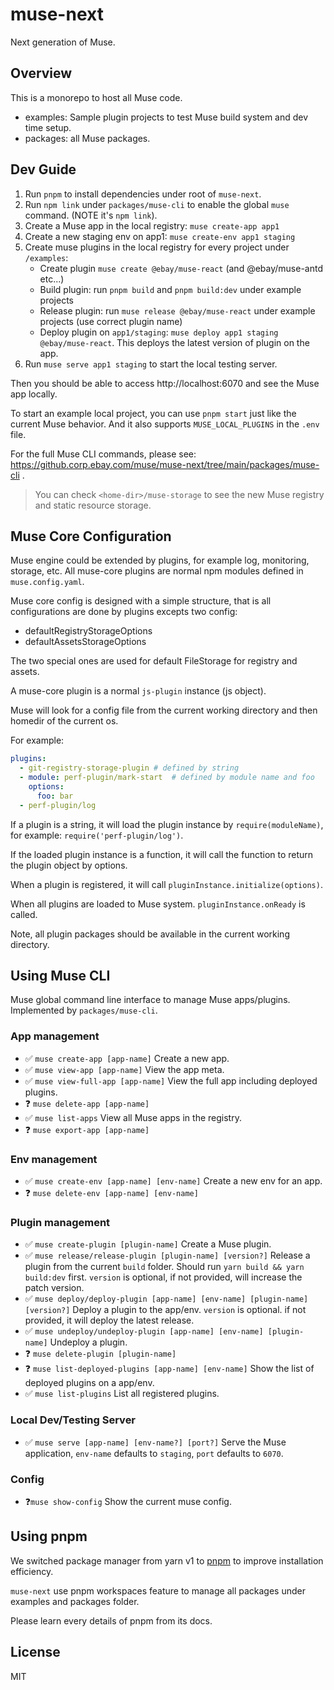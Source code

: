 # muse-next
Next generation of Muse.

## Overview
This is a monorepo to host all Muse code.

- examples: Sample plugin projects to test Muse build system and dev time setup.
- packages: all Muse packages.

## Dev Guide

1. Run `pnpm` to install dependencies under root of `muse-next`.
2. Run `npm link` under `packages/muse-cli` to enable the global `muse` command. (NOTE it's `npm link`).
3. Create a Muse app in the local registry: `muse create-app app1`
4. Create a new staging env on app1: `muse create-env app1 staging`
5. Create muse plugins in the local registry for every project under `/examples`:
   - Create plugin `muse create @ebay/muse-react`  (and @ebay/muse-antd etc...)
   - Build plugin: run `pnpm build` and `pnpm build:dev` under example projects
   - Release plugin: run `muse release @ebay/muse-react` under example projects (use correct plugin name)
   - Deploy plugin on `app1/staging`: `muse deploy app1 staging @ebay/muse-react`. This deploys the latest version of plugin on the app.
6. Run `muse serve app1 staging` to start the local testing server.

Then you should be able to access http://localhost:6070 and see the Muse app locally.


To start an example local project, you can use `pnpm start` just like the current Muse behavior. And it also supports `MUSE_LOCAL_PLUGINS` in the `.env` file.

For the full Muse CLI commands, please see: https://github.corp.ebay.com/muse/muse-next/tree/main/packages/muse-cli .

> You can check `<home-dir>/muse-storage` to see the new Muse registry and static resource storage.

## Muse Core Configuration
Muse engine could be extended by plugins, for example log, monitoring, storage, etc. All muse-core plugins are normal npm modules defined in `muse.config.yaml`.

Muse core config is designed with a simple structure, that is all configurations are done by plugins excepts two config:
  - defaultRegistryStorageOptions
  - defaultAssetsStorageOptions

The two special ones are used for default FileStorage for registry and assets.

A muse-core plugin is a normal `js-plugin` instance (js object).

Muse will look for a config file from the current working directory and then homedir of the current os.

For example:
```yaml
plugins:
  - git-registry-storage-plugin # defined by string
  - module: perf-plugin/mark-start  # defined by module name and foo
    options:
      foo: bar
  - perf-plugin/log
```

If a plugin is a string, it will load the plugin instance by `require(moduleName)`, for example: `require('perf-plugin/log')`.

If the loaded plugin instance is a function, it will call the function to return the plugin object by options.

When a plugin is registered, it will call `pluginInstance.initialize(options)`.

When all plugins are loaded to Muse system. `pluginInstance.onReady` is called.

Note, all plugin packages should be available in the current working directory.

## Using Muse CLI
Muse global command line interface to manage Muse apps/plugins. Implemented by `packages/muse-cli`.

### App management
* ✅ `muse create-app [app-name]` Create a new app.
* ✅ `muse view-app [app-name]` View the app meta.
* ✅ `muse view-full-app [app-name]` View the full app including deployed plugins.
* ❓ `muse delete-app [app-name]`
* ✅ `muse list-apps` View all Muse apps in the registry.
* ❓ `muse export-app [app-name]`

### Env management
* ✅ `muse create-env [app-name] [env-name]` Create a new env for an app.
* ❓ `muse delete-env [app-name] [env-name]`

### Plugin management
* ✅ `muse create-plugin [plugin-name]` Create a Muse plugin.
* ✅ `muse release/release-plugin [plugin-name] [version?]` Release a plugin from the current `build` folder. Should run `yarn build && yarn build:dev` first. `version` is optional, if not provided, will increase the patch version.
* ✅ `muse deploy/deploy-plugin [app-name] [env-name] [plugin-name] [version?]` Deploy a plugin to the app/env. `version` is optional. if not provided, it will deploy the latest release.
* ✅ `muse undeploy/undeploy-plugin [app-name] [env-name] [plugin-name]` Undeploy a plugin.
* ❓ `muse delete-plugin [plugin-name]`
* ❓ `muse list-deployed-plugins [app-name] [env-name]` Show the list of deployed plugins on a app/env.
* ✅ `muse list-plugins` List all registered plugins.

### Local Dev/Testing Server
* ✅ `muse serve [app-name] [env-name?] [port?]` Serve the Muse application, `env-name` defaults to `staging`, `port` defaults to `6070`.

### Config
* ❓`muse show-config` Show the current muse config.


## Using pnpm
We switched package manager from yarn v1 to [pnpm](https://pnpm.io) to improve installation efficiency.

`muse-next` use pnpm workspaces feature to manage all packages under examples and packages folder.

Please learn every details of pnpm from its docs.

## License
MIT
